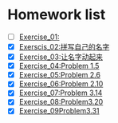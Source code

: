 # Homework list
- [ ] [Exercise_01:]() 
- [x] [Exerscis_02:拼写自己的名字](https://github.com/zwpzwp789/computationalphysics_N2014301020095/blob/master/Exercise_02.md) 
- [x] [Exercise_03:让名字动起来](https://www.zybuluo.com/zwpzwp789/note/498714) 
- [x] [Exercise_04:Problem 1.5](https://www.zybuluo.com/zwpzwp789/note/498714) 
- [x] [Exercise_05:Problem 2.6](https://www.zybuluo.com/zwpzwp789/note/498714) 
- [x] [Exercise_06:Problem 2.10](https://www.zybuluo.com/zwpzwp789/note/498714) 
- [x] [Exercise_07:Problem 3.14](https://www.zybuluo.com/zwpzwp789/note/542549) 
- [x] [Exercise_08:Problem3.20](https://www.zybuluo.com/zwpzwp789/note/565968) 
- [x] [Exercise_09Problem3.31](https://www.zybuluo.com/zwpzwp789/note/573757) 
